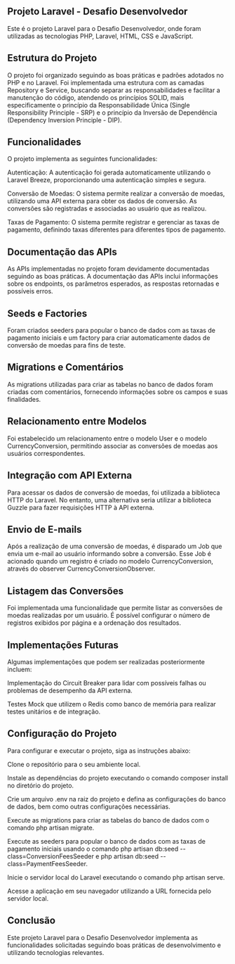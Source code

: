 ## Projeto Laravel - Desafio Desenvolvedor
Este é o projeto Laravel para o Desafio Desenvolvedor, onde foram utilizadas as tecnologias PHP, Laravel, HTML, CSS e JavaScript.

## Estrutura do Projeto
O projeto foi organizado seguindo as boas práticas e padrões adotados no PHP e no Laravel. Foi implementada uma estrutura com as camadas Repository e Service, buscando separar as responsabilidades e facilitar a manutenção do código, atendendo os princípios SOLID, mais especificamente o princípio da Responsabilidade Única (Single Responsibility Principle - SRP) e o princípio da Inversão de Dependência (Dependency Inversion Principle - DIP).

## Funcionalidades
O projeto implementa as seguintes funcionalidades:

Autenticação: A autenticação foi gerada automaticamente utilizando o Laravel Breeze, proporcionando uma autenticação simples e segura.

Conversão de Moedas: O sistema permite realizar a conversão de moedas, utilizando uma API externa para obter os dados de conversão. As conversões são registradas e associadas ao usuário que as realizou.

Taxas de Pagamento: O sistema permite registrar e gerenciar as taxas de pagamento, definindo taxas diferentes para diferentes tipos de pagamento.

## Documentação das APIs
As APIs implementadas no projeto foram devidamente documentadas seguindo as boas práticas. A documentação das APIs inclui informações sobre os endpoints, os parâmetros esperados, as respostas retornadas e possíveis erros.

## Seeds e Factories
Foram criados seeders para popular o banco de dados com as taxas de pagamento iniciais e um factory para criar automaticamente dados de conversão de moedas para fins de teste.

## Migrations e Comentários
As migrations utilizadas para criar as tabelas no banco de dados foram criadas com comentários, fornecendo informações sobre os campos e suas finalidades.

## Relacionamento entre Modelos
Foi estabelecido um relacionamento entre o modelo User e o modelo CurrencyConversion, permitindo associar as conversões de moedas aos usuários correspondentes.

## Integração com API Externa
Para acessar os dados de conversão de moedas, foi utilizada a biblioteca HTTP do Laravel. No entanto, uma alternativa seria utilizar a biblioteca Guzzle para fazer requisições HTTP à API externa.

## Envio de E-mails
Após a realização de uma conversão de moedas, é disparado um Job que envia um e-mail ao usuário informando sobre a conversão. Esse Job é acionado quando um registro é criado no modelo CurrencyConversion, através do observer CurrencyConversionObserver.

## Listagem das Conversões
Foi implementada uma funcionalidade que permite listar as conversões de moedas realizadas por um usuário. É possível configurar o número de registros exibidos por página e a ordenação dos resultados.

## Implementações Futuras
Algumas implementações que podem ser realizadas posteriormente incluem:

Implementação do Circuit Breaker para lidar com possíveis falhas ou problemas de desempenho da API externa.

Testes Mock que utilizem o Redis como banco de memória para realizar testes unitários e de integração.

## Configuração do Projeto
Para configurar e executar o projeto, siga as instruções abaixo:

Clone o repositório para o seu ambiente local.

Instale as dependências do projeto executando o comando composer install no diretório do projeto.

Crie um arquivo .env na raiz do projeto e defina as configurações do banco de dados, bem como outras configurações necessárias.

Execute as migrations para criar as tabelas do banco de dados com o comando php artisan migrate.

Execute as seeders para popular o banco de dados com as taxas de pagamento iniciais usando o comando php artisan db:seed --class=ConversionFeesSeeder e php artisan db:seed --class=PaymentFeesSeeder.

Inicie o servidor local do Laravel executando o comando php artisan serve.

Acesse a aplicação em seu navegador utilizando a URL fornecida pelo servidor local.

## Conclusão
Este projeto Laravel para o Desafio Desenvolvedor implementa as funcionalidades solicitadas seguindo boas práticas de desenvolvimento e utilizando tecnologias relevantes. 